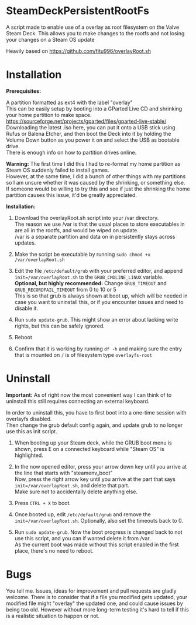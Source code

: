 # SteamDeckPersistentRootFs
A script made to enable use of a overlay as root filesystem on the Valve Steam Deck.
This allows you to make changes to the rootfs and not losing your changes on a Steam OS update

Heavily based on https://github.com/fitu996/overlayRoot.sh

# Installation

**Prerequisites:**

A partition formatted as ext4 with the label "overlay"\
This can be easily setup by booting into a GParted Live CD and shrinking your home partition to make space.
https://sourceforge.net/projects/gparted/files/gparted-live-stable/ \
Downloading the latest .iso here, you can put it onto a USB stick using Rufus or Balena Etcher, and then boot the Deck into it by holding the Volume Down button as you power it on and select the USB as bootable drive.\
There is enough info on how to partition drives online.

**Warning:** The first time I did this I had to re-format my home partition as Steam OS suddenly failed to install games.\
However, at the same time, I did a bunch of other things with my partitions so I am unsure whether it was caused by the shrinking, or something else.\
If someone would be willing to try this and see if just the shrinking the home partition causes this issue, it'd be greatly appreciated.

**Installation:**

1. Download the overlayRoot.sh script into your /var directory.\
The reason we use /var is that the usual places to store executables in are all in the rootfs, and would be wiped on update.\
/var is a separate partition and data on in persistently stays across updates.

2. Make the script be executable by running `sudo chmod +x /var/overlayRoot.sh`

3. Edit the file `/etc/default/grub` with your preferred editor, and append `init=/var/overlayRoot.sh` to the `GRUB_CMDLINE_LINUX` variable.\
**Optional, but highly recommended:** Change `GRUB_TIMEOUT` and `GRUB_RECORDFAIL_TIMEOUT` from 0 to 10 or 5\
This is so that grub is always shown at boot up, which will be needed in case you want to uninstall this, or if you encounter issues and need to disable it.

4. Run `sudo update-grub`. This might show an error about lacking write rights, but this can be safely ignored.

5. Reboot

6. Confirm that it is working by running `df -h` and making sure the entry that is mounted on `/` is of filesystem type `overlayfs-root`

# Uninstall

**Important:** As of right now the most convenient way I can think of to uninstall this still requires connecting an external keyboard.

In order to uninstall this, you have to first boot into a one-time session with overlayfs disabled.\
Then change the grub default config again, and update grub to no longer use this as init script.

1. When booting up your Steam deck, while the GRUB boot menu is shown, press E on a connected keyboard while "Steam OS" is highlighted.

2. In the now opened editor, press your arrow down key until you arrive at the line that starts with "steamenv_boot"\
Now, press the right arrow key until you arrive at the part that says `init=/var/overlayRoot.sh`, and delete that part.\
Make sure not to accidentally delete anything else.

3. Press `CTRL + X` to boot.

4. Once booted up, edit `/etc/default/grub` and remove the `init=/var/overlayRoot.sh`. Optionally, also set the timeouts back to 0.

5. Run `sudo update-grub`. Now the boot progress is changed back to not use this script, and you can if wanted delete it from /var.\
As the current boot was made without this script enabled in the first place, there's no need to reboot.

# Bugs

You tell me. Issues, ideas for improvement and pull requests are gladly welcome.
There is to consider that if a file you modified gets updated, your modified file might "overlay" the updated one, and could cause issues by being too old.
However without more long-term testing it's hard to tell if this is a realistic situation to happen or not.
